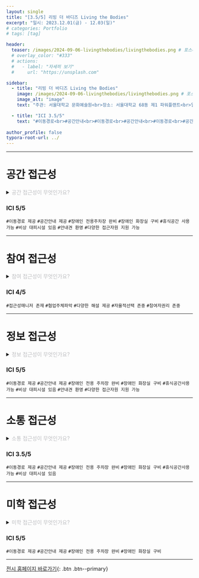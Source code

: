 ```yaml
---
layout: single
title: "[3.5/5] 리빙 더 바디즈 Living the Bodies"
excerpt: "일시: 2023.12.01(금) - 12.03(일)"
# categories: Portfolio
# tags: [tag]

header:
  teaser: /images/2024-09-06-livingthebodies/livingthebodies.png # 포스터 이미지
  # overlay_color: "#333"
  # actions:
  #   - label: "자세히 보기"
  #     url: "https://unsplash.com"

sidebar:
  - title: "리빙 더 바디즈 Living the Bodies"
    image: /images/2024-09-06-livingthebodies/livingthebodies.png # 포스터 이미지
    image_alt: "image"
    text: "주관: 서울대학교 문화예술원<br>장소: 서울대학교 68동 제1 파워플랜트<br>일시: 2023.12.01(금) - 12.03(일)"

  - title: "ICI 3.5/5"
    text: "#이동경로<br>#공간안내<br>#이동경로<br>#공간안내<br>#이동경로<br>#공간안내"
    
author_profile: false
typora-root-url: ../
---
```

---

# 공간 접근성
<details>
<summary><span style="color:#BEBFC2">공간 접근성이 무엇인가요?</span></summary>
<div markdown="1"><span style="color:#BEBFC2">
이용자의 신체적, 정신적 특성을 고려하여 물리적 환경을 점검하고 필요한 시설과 안내를 제공하여, 이용자가 공간을 안전하고 편안하게 이용할 수 있도록 만드는 것을 의미합니다.
</div>
</details>

### ICI 5/5

`#이동경로 제공` `#공간안내 제공` `#장애인 전용주차장 완비` `#장애인 화장실 구비` `#휴식공간 사용가능` `#비상 대피시설 있음` `#안내견 환영` `#다양한 접근자원 지원 가능`

---

# 참여 접근성
<details>
<summary><span style="color:#BEBFC2">참여 접근성이 무엇인가요?</span></summary>
<div markdown="1"><span style="color:#BEBFC2">
프로그램의 기획 단계에서부터 다양한 이용자에게 프로그램을 참여할 때, 필요한 접근성 요소를 준비하는 것을 의미합니다.
</div>
</details>

### ICI 4/5
`#접근성매니저 존재` `#협업주체파악` `#다양한 해설 제공`  `#자율적선택 존중` `#참여자권리 존중`

---

# 정보 접근성
<details>
<summary><span style="color:#BEBFC2">정보 접근성이 무엇인가요?</span></summary>
<div markdown="1"><span style="color:#BEBFC2">
다양한 이용자에게 적합한 정보의 내용, 형식, 공지 기간, 전달 방법 등을 고려하여 보다 정보에 접근하기 쉽게 만드는 것을 의미합니다.
</div>
</details>

### ICI 5/5

`#이동경로 제공` `#공간안내 제공` `#장애인 전용 주차장 완비` `#장애인 화장실 구비` `#휴식공간사용가능` `#비상 대피시설 있음` `#안내견 환영` `#다양한 접근자원 지원 가능`

---

# 소통 접근성
<details>
<summary><span style="color:#BEBFC2">소통 접근성이 무엇인가요?</span></summary>
<div markdown="1"><span style="color:#BEBFC2">
다양한 이용자와의 소통을 위해 필요한 것들을 사전에 갖추어 원활한 의사소통을 할 수 있도록 준비하는 것을 의미합니다
</div>
</details>

### ICI 3.5/5

`#이동경로 제공` `#공간안내 제공` `#장애인 전용 주차장 완비` `#장애인 화장실 구비` `#휴식공간사용가능` `#비상 대피시설 있음` 

---

# 미학 접근성
<details>
<summary><span style="color:#BEBFC2">미학 접근성이 무엇인가요?</span></summary>
<div markdown="1"><span style="color:#BEBFC2">
접근성이 기능적 역할 뿐만 아니라 아름다움과 접근성 사이의 균형을 찾아가며, 고유한 미적 요소를 가지는 것을 의미합니다. 
</div>
</details>

### ICI 5/5

`#이동경로 제공` `#공간안내 제공` `#장애인 전용 주차장 완비` `#장애인 화장실 구비` 

---

[전시 홈페이지 바로가기](https://culture.snu.ac.kr/event/livingthebodies/){: .btn .btn--primary}

<!-- https://levell1.github.io/markdown/Image-Link/#1-%EB%B2%84%ED%8A%BC -->




